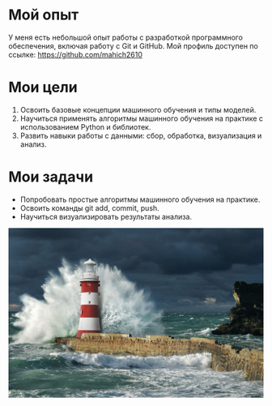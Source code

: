 # Мой опыт
У меня есть небольшой опыт работы с разработкой программного обеспечения, включая работу с Git и GitHub. 
Мой профиль доступен по ссылке: https://github.com/mahich2610

# Мои цели
1. Освоить базовые концепции машинного обучения и типы моделей.
2. Научиться применять алгоритмы машинного обучения на практике с использованием Python и библиотек.
3. Развить навыки работы с данными: сбор, обработка, визуализация и анализ.

# Мои задачи
- Попробовать простые алгоритмы машинного обучения на практике.
- Освоить команды git add, commit, push.
- Научиться визуализировать результаты анализа.

![Пример изображения](resources/lighthouse.png)
